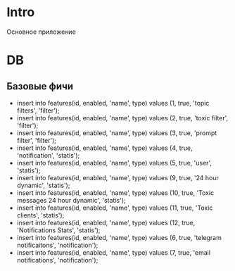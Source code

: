 # Intro
Основное приложение

# DB
## Базовые фичи
- insert into features(id, enabled, 'name', type) values (1, true, 'topic filters', 'filter');
- insert into features(id, enabled, 'name', type) values (2, true, 'toxic filter', 'filter');
- insert into features(id, enabled, 'name', type) values (3, true, 'prompt filter', 'filter');
- insert into features(id, enabled, 'name', type) values (4, true, 'notification', 'statis');
- insert into features(id, enabled, 'name', type) values (5, true, 'user', 'statis');
- insert into features(id, enabled, 'name', type) values (9, true, '24 hour dynamic', 'statis');
- insert into features(id, enabled, 'name', type) values (10, true, 'Toxic messages 24 hour dynamic', 'statis');
- insert into features(id, enabled, 'name', type) values (11, true, 'Toxic clients', 'statis');
- insert into features(id, enabled, 'name', type) values (12, true, 'Notifications Stats', 'statis');
- insert into features(id, enabled, 'name', type) values (6, true, 'telegram notificaitons', 'notification');
- insert into features(id, enabled, 'name', type) values (7, true, 'email notifications', 'notification');
